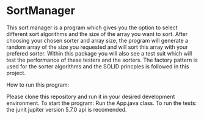 # SortManager

This sort manager is a program which gives you the option to select different sort algorithms and the size of the array you want to sort. 
After choosing your chosen sorter and array size, the program will generate a random array of the size you requested and will sort this array with your 
prefered sorter. Within this package you will also see a test suit which will test the performance of these testers and the sorters. The factory pattern is used for the sorter algorithms and the SOLID princples is followed in this project.  

How to run this program:

Please clone this repository and run it in your desired development environment.
To start the program: Run the App.java class.
To run the tests: the junit jupiter version 5.7.0 api is recomended.
